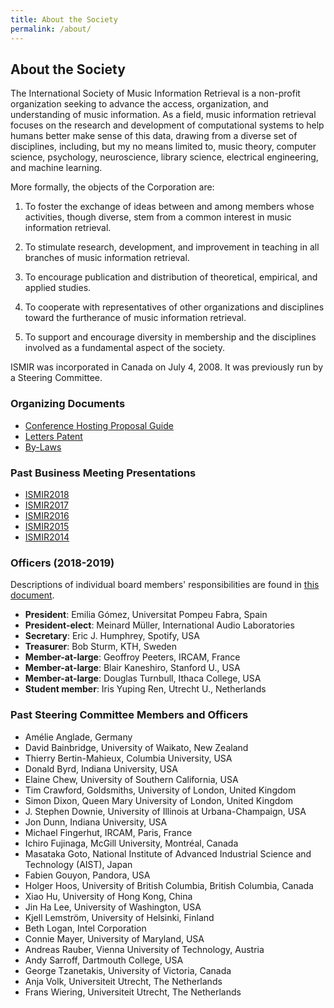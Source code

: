 ```yaml
---
title: About the Society
permalink: /about/
---
```


## About the Society

The International Society of Music Information Retrieval is a non-profit
organization seeking to advance the access, organization, and understanding
of music information. As a field, music information retrieval focuses on the
research and development of computational systems to help humans
better make sense of this data, drawing from a diverse set of disciplines,
including, but my no means limited to, music theory, computer science, psychology,
neuroscience, library science, electrical engineering, and machine learning.

More formally, the objects of the Corporation are:

1. To foster the exchange of ideas between and among members whose activities,
though diverse, stem from a common interest in music information retrieval.

2. To stimulate research, development, and improvement in teaching in all
branches of music information retrieval.

3. To encourage publication and distribution of theoretical, empirical, and
applied studies.

4. To cooperate with representatives of other organizations and disciplines
toward the furtherance of music information retrieval.

5. To support and encourage diversity in membership and the disciplines involved
as a fundamental aspect of the society.


ISMIR was incorporated in Canada on July 4, 2008. It was previously run by a Steering Committee.

### Organizing Documents

* [Conference Hosting Proposal Guide]({{site.base_url}}/pdfs/Call4Hosting-ISMIR-0.8.pdf)
* [Letters Patent]({{site.base_url}}/pdfs/ISMIR-Letters-Patent.pdf)
* [By-Laws]({{site.base_url}}/pdfs/ISMIR-Bylaws.pdf)


### Past Business Meeting Presentations

* [ISMIR2018]({{site.base_url}}/pdfs/2018_business_meeting.pdf)
* [ISMIR2017]({{site.base_url}}/pdfs/2017_business_meeting.pdf)
* [ISMIR2016]({{site.base_url}}/pdfs/2016_business_meeting.pdf)
* [ISMIR2015]({{site.base_url}}/pdfs/2015_business_meeting.pdf)
* [ISMIR2014]({{site.base_url}}/pdfs/2014_business_meeting.pdf)


### Officers (2018-2019)

Descriptions of individual board members' responsibilities are found
in [this document](https://docs.google.com/document/d/e/2PACX-1vSGoaFelpdZaLwoRPzFmgBBubCVtU7mVS4aMjtjT_Xl5P3yayNje3Uzfnl8amZ9Zywo65siId02jQ0N/pub).

* **President**: Emilia G&oacute;mez, Universitat Pompeu Fabra, Spain
* **President-elect**: Meinard M&uuml;ller, International Audio Laboratories
* **Secretary**: Eric J. Humphrey, Spotify, USA
* **Treasurer**: Bob Sturm, KTH, Sweden
* **Member-at-large**: Geoffroy Peeters, IRCAM, France
* **Member-at-large**: Blair Kaneshiro, Stanford U., USA
* **Member-at-large**: Douglas Turnbull, Ithaca College, USA
* **Student member**: Iris Yuping Ren, Utrecht U., Netherlands


### Past Steering Committee Members and Officers

 * Am&eacute;lie Anglade, Germany
 * David Bainbridge, University of Waikato, New Zealand
 * Thierry Bertin-Mahieux, Columbia University, USA
 * Donald Byrd, Indiana University, USA
 * Elaine Chew, University of Southern California, USA
 * Tim Crawford, Goldsmiths, University of London, United Kingdom
 * Simon Dixon, Queen Mary University of London, United Kingdom
 * J. Stephen Downie, University of Illinois at Urbana-Champaign, USA
 * Jon Dunn, Indiana University, USA
 * Michael Fingerhut, IRCAM, Paris, France
 * Ichiro Fujinaga, McGill University, Montr&eacute;al, Canada
 * Masataka Goto, National Institute of Advanced Industrial Science and Technology (AIST), Japan
 * Fabien Gouyon, Pandora, USA
 * Holger Hoos, University of British Columbia, British Columbia, Canada
 * Xiao Hu, University of Hong Kong, China
 * Jin Ha Lee, University of Washington, USA
 * Kjell Lemstr&ouml;m, University of Helsinki, Finland
 * Beth Logan, Intel Corporation
 * Connie Mayer, University of Maryland, USA
 * Andreas Rauber, Vienna University of Technology, Austria
 * Andy Sarroff, Dartmouth College, USA
 * George Tzanetakis, University of Victoria, Canada
 * Anja Volk, Universiteit Utrecht, The Netherlands
 * Frans Wiering, Universiteit Utrecht, The Netherlands

